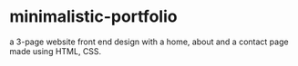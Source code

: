 # minimalistic-portfolio

a 3-page website front end design with a home, about and a contact page made using HTML, CSS.
